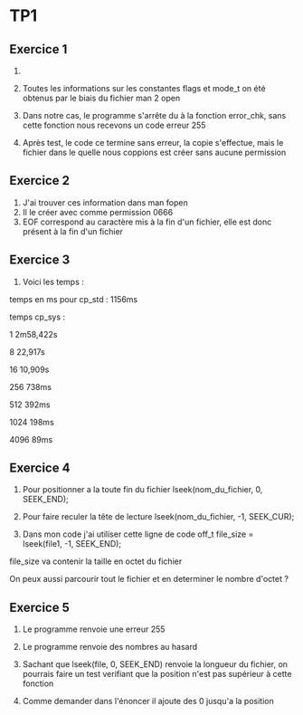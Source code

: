 # TP1
## Exercice 1 
1. 
2. Toutes les informations sur les constantes flags et mode_t on été obtenus par le biais du fichier man 2 open 

3. Dans notre cas, le programme s'arrête du à la fonction error_chk, sans cette fonction nous recevons un code erreur 255 

4. Après test, le code ce termine sans erreur, la copie s'effectue, mais le fichier dans le quelle nous coppions est créer sans aucune permission

## Exercice 2
1. J'ai trouver ces information dans man fopen
2. Il le créer avec comme permission 0666
3. EOF correspond au caractère mis à la fin d'un fichier, elle est donc présent à la fin d'un fichier 

## Exercice 3 
1. Voici les temps :

temps en ms pour cp_std : 
1156ms 

temps cp_sys : 

1 2m58,422s

8 22,917s 

16 10,909s 

256 738ms 

512 392ms 

1024 198ms 

4096 89ms

## Exercice 4 
1. Pour positionner a la toute fin du fichier lseek(nom_du_fichier, 0, SEEK_END);

2. Pour faire reculer la tête de lecture lseek(nom_du_fichier, -1, SEEK_CUR); 

3. Dans mon code j'ai utiliser cette ligne de code  off_t file_size = lseek(file1, -1, SEEK_END);

file_size va contenir la taille en octet du fichier

On peux aussi parcourir tout le fichier et en determiner le nombre d'octet ? 

## Exercice 5 
1. Le programme renvoie une erreur 255

2. Le programme renvoie des nombres au hasard

3. Sachant que lseek(file, 0, SEEK_END) renvoie la longueur du fichier, on pourrais faire un test verifiant que la position n'est pas supérieur à cette fonction 

4. Comme demander dans l'énoncer il ajoute des 0 jusqu'a la position
